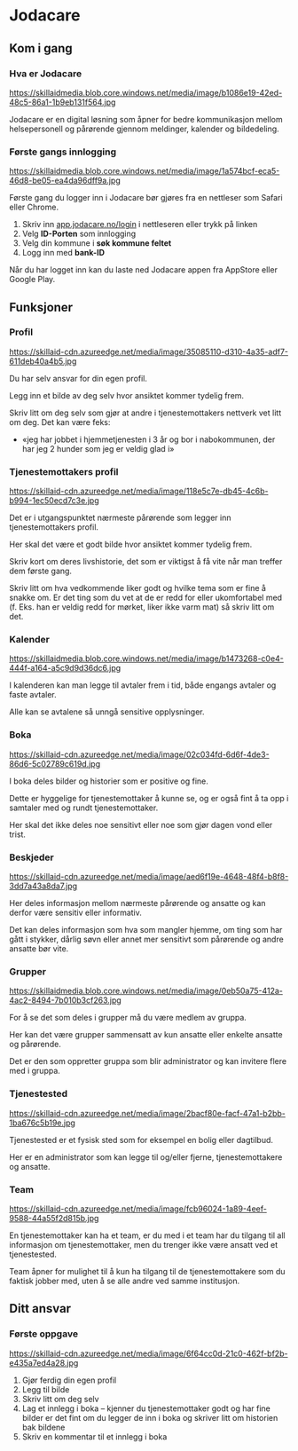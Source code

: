 # Jodacare

[//]: # ({
  "description": "Jodacare åpner for bedre kommunikasjon mellom helsepersonell og pårørende gjennom meldinger, kalender og bildedeling. Her vil du bli bedre kjent med løsningen og ditt ansvar tilknyttet denne.",
  "image": "https://skillaidmedia.blob.core.windows.net/media/image/189dd7cf-f54a-4a28-aaa6-9ca2b90d22e6.jpg",
  "contentOwner": "Open Course",
  "active": true,
  "language": "nb-NO",
  "contentType": null,
  "contentYield": null,
  "localLocation": null,
  "contentCategory": "Technology,Social communication",
  "contentAssociation": null,
  "contentDeveloper": null,
  "contentAnchoring": null,
  "bibliography": null,
  "targetUser": "Assistants",
  "market": "Norway",
  "learningOutcomes": null,
  "relatedCourses": "",
  "localDivision": null,
  "revisionInterval": "6 months",
  "contentApproved": "",
  "targetLocation": "Everywhere"
})

## Kom i gang
[//]: # ({
  "description": null,
  "required": true,
  "locked": false
})

### Hva er Jodacare
https://skillaidmedia.blob.core.windows.net/media/image/b1086e19-42ed-48c5-86a1-1b9eb131f564.jpg

Jodacare er en digital løsning som åpner for bedre kommunikasjon mellom helsepersonell og pårørende gjennom meldinger, kalender og bildedeling.

### Første gangs innlogging
https://skillaidmedia.blob.core.windows.net/media/image/1a574bcf-eca5-46d8-be05-ea4da96dff9a.jpg

Første gang du logger inn i Jodacare bør gjøres fra en nettleser som Safari eller Chrome.

1. Skriv inn [app.jodacare.no/login](http://app.jodacare.no/login) i nettleseren eller trykk på linken
1. Velg **ID-Porten** som innlogging
1. Velg din kommune i **søk kommune feltet**
1. Logg inn med **bank-ID**

Når du har logget inn kan du laste ned Jodacare appen fra AppStore eller Google Play.

## Funksjoner
[//]: # ({
  "description": null,
  "required": true,
  "locked": false
})

### Profil
https://skillaid-cdn.azureedge.net/media/image/35085110-d310-4a35-adf7-611deb40a4b5.jpg

Du har selv ansvar for din egen profil.

Legg inn et bilde av deg selv hvor ansiktet kommer tydelig frem. 

Skriv litt om deg selv som gjør at andre i tjenestemottakers nettverk vet litt om deg. Det kan være feks:
* «jeg har jobbet i hjemmetjenesten i 3 år og bor i nabokommunen, der har jeg 2 hunder som jeg er veldig glad i»

### Tjenestemottakers profil
https://skillaid-cdn.azureedge.net/media/image/118e5c7e-db45-4c6b-b994-1ec50ecd7c3e.jpg

Det er i utgangspunktet nærmeste pårørende som legger inn tjenestemottakers profil.

Her skal det være et godt bilde hvor ansiktet kommer tydelig frem. 

Skriv kort om deres livshistorie, det som er viktigst å få vite når man treffer dem første gang.

Skriv litt om hva vedkommende liker godt og hvilke tema som er fine å snakke om. Er det ting som du vet at de er redd for eller ukomfortabel med (f. Eks. han er veldig redd for mørket, liker ikke varm mat) så skriv litt om det.

### Kalender
https://skillaidmedia.blob.core.windows.net/media/image/b1473268-c0e4-444f-a164-a5c9d9d36dc6.jpg

I kalenderen kan man legge til avtaler frem i tid, både engangs avtaler og faste avtaler.

Alle kan se avtalene så unngå sensitive opplysninger.

### Boka
https://skillaid-cdn.azureedge.net/media/image/02c034fd-6d6f-4de3-86d6-5c02789c619d.jpg

I boka deles bilder og historier som er positive og fine.

Dette er hyggelige for tjenestemottaker å kunne se, og er også fint å ta opp i samtaler med og rundt tjenestemottaker.

Her skal det ikke deles noe sensitivt eller noe som gjør dagen vond eller trist. 

### Beskjeder
https://skillaid-cdn.azureedge.net/media/image/aed6f19e-4648-48f4-b8f8-3dd7a43a8da7.jpg

Her deles informasjon mellom nærmeste pårørende og ansatte og kan derfor være sensitiv eller informativ.

Det kan deles informasjon som hva som mangler hjemme, om ting som har gått i stykker, dårlig søvn eller annet mer sensitivt som pårørende og andre ansatte bør vite.

### Grupper
https://skillaidmedia.blob.core.windows.net/media/image/0eb50a75-412a-4ac2-8494-7b010b3cf263.jpg

For å se det som deles i grupper må du være medlem av gruppa.

Her kan det være grupper sammensatt av kun ansatte eller enkelte ansatte og pårørende. 

Det er den som oppretter gruppa som blir administrator og kan invitere flere med i gruppa.

### Tjenestested
https://skillaid-cdn.azureedge.net/media/image/2bacf80e-facf-47a1-b2bb-1ba676c5b19e.jpg

Tjenestested er et fysisk sted som for eksempel en bolig eller dagtilbud.

Her er en administrator som kan legge til og/eller fjerne, tjenestemottakere og ansatte.

### Team
https://skillaid-cdn.azureedge.net/media/image/fcb96024-1a89-4eef-9588-44a55f2d815b.jpg

En tjenestemottaker kan ha et team, er du med i et team har du tilgang til all informasjon om tjenestemottaker, men du trenger ikke være ansatt ved et tjenestested.

Team åpner for mulighet til å kun ha tilgang til de tjenestemottakere som du faktisk jobber med, uten å se alle andre ved samme institusjon.

## Ditt ansvar
[//]: # ({
  "description": null,
  "required": true,
  "locked": false
})

### Første oppgave
https://skillaid-cdn.azureedge.net/media/image/6f64cc0d-21c0-462f-bf2b-e435a7ed4a28.jpg

1. Gjør ferdig din egen profil
1. Legg til bilde
1. Skriv litt om deg selv
1. Lag et innlegg i boka – kjenner du tjenestemottaker godt og har fine bilder er det fint om du legger de inn i boka og skriver litt om historien bak bildene
1. Skriv en kommentar til et innlegg i boka


